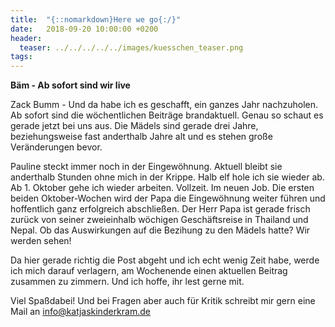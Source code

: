 ```yaml
---
title:  "{::nomarkdown}Here we go{:/}"
date:   2018-09-20 10:00:00 +0200
header:
  teaser: ../../../../../images/kuesschen_teaser.png
tags:
---
```

**Bäm - Ab sofort sind wir live**

Zack Bumm - Und da habe ich es geschafft, ein ganzes Jahr nachzuholen. Ab sofort sind die wöchentlichen Beiträge brandaktuell. Genau so schaut es gerade jetzt bei uns aus. Die Mädels sind gerade drei Jahre, beziehungsweise fast anderthalb Jahre alt und es stehen große Veränderungen bevor.

Pauline steckt immer noch in der Eingewöhnung. Aktuell bleibt sie anderthalb Stunden ohne mich in der Krippe. Halb elf hole ich sie wieder ab. Ab 1. Oktober gehe ich wieder arbeiten. Vollzeit. Im neuen Job. Die ersten beiden Oktober-Wochen wird der Papa die Eingewöhnung weiter führen und hoffentlich ganz erfolgreich abschließen. Der Herr Papa ist gerade frisch zurück von seiner zweieinhalb wöchigen Geschäftsreise in Thailand und Nepal. Ob das Auswirkungen auf die Bezihung zu den Mädels hatte? Wir werden sehen!

Da hier gerade richtig die Post abgeht und ich echt wenig Zeit habe, werde ich mich darauf verlagern, am Wochenende einen aktuellen Beitrag zusammen zu zimmern. Und ich hoffe, ihr lest gerne mit. 

Viel Spaßdabei! Und bei Fragen aber auch für Kritik schreibt mir gern eine Mail an <info@katjaskinderkram.de>

